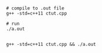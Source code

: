 #

    # compile to .out file
    g++ -std=c++11 ctut.cpp

    # run
    ./a.out


    g++ -std=c++11 ctut.cpp && ./a.out